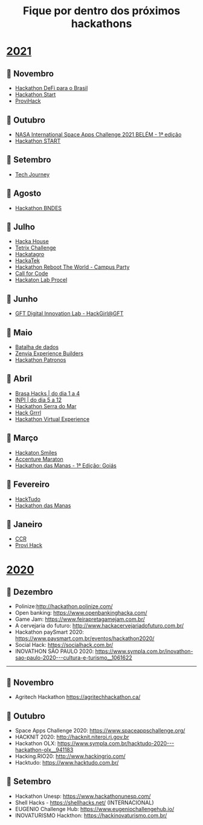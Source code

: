 <br />
    <h1 align="center">Fique por dentro dos próximos hackathons </h1>

# [2021](#2021)
## :rocket: Novembro
- [Hackathon DeFi para o Brasil](https://defiparaobrasil.com.br/)
- [Hackathon Start](https://hackathonstart.com/)
- [ProviHack](http://conteudos.provi.com.br/provihackpratodos/)

## :rocket: Outubro
- [NASA International Space Apps Challenge 2021 BELÉM - 1ª edição](https://www.sympla.com.br/nasa-international-space-apps-challenge-2021-belem---1-edicao__1213921)
- [Hackathon START](https://hackathonstart.com/)

## :rocket: Setembro

- [Tech Journey](https://www.techjourney.navi.com.br/)

## :rocket: Agosto
- [Hackathon BNDES](https://www.bndes.gov.br/wps/portal/site/home/transparencia/iniciativas/!ut/p/z1/fY5NC4JAEIbv_govHmVWiOxqFn4QgeRB9yKTLjGVu-pu0s_PxOrWZZ53YJ6XAW7ZtmVBMWEKy_gQuMSRLmhISbxDASVfV34WhXGw8g6bPA5ZFqbT4kdelHiQzuLPfzf8N4rFWM6_gJKufc8D4LWSRjwNFNvjbn-qEqkNmUc9f-SwWLXCYfmAUnc4CFkTOowkTTQ0onZYN4iWlNtgo7SLZzEYpaG78fIFRBWnjA!!/)

## :rocket: Julho
- [Hacka House](https://dev-house-community.github.io/HACKA-HOUSE/)
- [Tetrix Challenge](https://tetrixchallenge.com/)
- [Hackatagro](https://www.hackatagro.com/desafio-claro)
- [HackaTek](https://poatek.com/hackatek/)
- [Hackathon Reboot The World - Campus Party](https://digital.campus-party.org/sao-paulo/hackathon/)
- [Call for Code](https://callforcode.shawee.io/)
- [Hackaton Lab Procel](https://www.sympla.com.br/hackathon-lab-procel__1264734 )

## :rocket: Junho
- [GFT Digital Innovation Lab - HackGirl@GFT](https://easy-feedback.de/hackgirlgft-interesse/1309752/KqK4dh)

## :rocket: Maio
- [Batalha de dados](https://www.itau.com.br/batalhadedados-social)
- [Zenvia Experience Builders](https://www.zenvia.com/experience/builders/?utm_source=Prensa&utm_medium=artigo&utm_campaign=como-usar-os-seus-talentos-para-um-agro-mais-inteligente#inscricao)
- [Hackathon Patronos](https://www.patronos.org/hackathon-covid19)

## :rocket: Abril
- [Brasa Hacks | do dia 1 a 4](https://gobrasa.us.hivebrite.com/events/7641)
- [INPI | do dia 5 a 12](https://www.gov.br/inpi/pt-br/central-de-conteudo/noticias/inpi-lanca-edital-para-hackathon-que-sera-realizado-de-5-a-12-de-abril)
- [Hackathon Serra do Mar](https://msha.ke/hackaserradomar/)
- [Hack Grrrl](https://www.hackgrrrl.com/)
- [Hackathon Virtual Experience](https://www.sympla.com.br/hackathon-vitual-experience__1156824)

## :rocket: Março
- [Hackaton Smiles](https://www.hackathonsmiles.com.br/)
- [Accenture Maraton](https://www.accenture.com/br-pt/careers/event/maraton-tecnologia-que-rompe-barreiras)
- [Hackathon das Manas - 1ª Edição: Goiás](https://www.sympla.com.br/hackathon-das-manas---1-edicao-goias__1117630)

## :rocket: Fevereiro
- [HackTudo](https://www.hacktudo.com.br/)
- [Hackathon das Manas](https://www.sympla.com.br/hackathon-das-manas---1-edicao-goias__1117630)

## :rocket: Janeiro
- [CCR](http://www.grupoccr.com.br/hackathonccr/)
- [Provi Hack](https://marketing.provi.com.br/provi-hack-woman)



# [2020](#2020)
## :rocket: Dezembro
- Polinize:http://hackathon.polinize.com/
- Open banking: https://www.openbankinghacka.com/
- Game Jam: https://www.feirapretagamejam.com.br/
- A cervejaria do futuro: http://www.hackacervejariadofuturo.com.br/
- Hackathon paySmart 2020: https://www.paysmart.com.br/eventos/hackathon2020/
- Social Hack: https://socialhack.com.br/
- INOVATHON SÃO PAULO 2020: https://www.sympla.com.br/inovathon-sao-paulo-2020---cultura-e-turismo__1061622
------

## :rocket: Novembro
- Agritech Hackathon https://agritechhackathon.ca/ 



## :rocket: Outubro
- Space Apps Challenge 2020: https://www.spaceappschallenge.org/
- HACKNIT 2020: http://hacknit.niteroi.rj.gov.br
- Hackathon OLX: https://www.sympla.com.br/hacktudo-2020---hackathon-olx__941183
- Hacking.RIO20: http://www.hackingrio.com/
- Hacktudo: https://www.hacktudo.com.br/



## :rocket: Setembro
- Hackathon Unesp:  https://www.hackathonunesp.com/
- Shell Hacks - https://shellhacks.net/ (INTERNACIONAL)
- EUGENIO Challenge Hub: https://www.eugeniochallengehub.io/
- INOVATURISMO Hackthon: https://hackinovaturismo.com.br/
